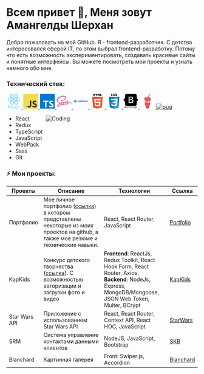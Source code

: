 <h1 align="left">Всем привет 👋, Меня зовут Амангелды Шерхан</h1>

Добро пожаловать на мой GitHub. Я - frontend-разработчик. С детства интересовался сферой IT, по этом выбрал
frontend-разработку. Потому что есть возможность экспериментировать, создавать красивые сайты и понятные интерфейсы. Вы можете посмотреть мои проекты и узнать немного обо мне.

### Технический стек:
<p align="left"> 
<a href="https://reactjs.org/" target="_blank" rel="noreferrer"> <img src="https://raw.githubusercontent.com/devicons/devicon/master/icons/react/react-original-wordmark.svg" alt="react" width="40" height="40"/> </a> 
<a href="https://developer.mozilla.org/en-US/docs/Web/JavaScript" target="_blank" rel="noreferrer"> <img src="https://raw.githubusercontent.com/devicons/devicon/master/icons/javascript/javascript-original.svg" alt="javascript" width="40" height="40"/> </a> 
<a href="https://www.typescriptlang.org/" target="_blank" rel="noreferrer"> <img src="https://raw.githubusercontent.com/devicons/devicon/master/icons/typescript/typescript-original.svg" alt="typescript" width="40" height="40"/> </a> 
<a href="https://sass-lang.com" target="_blank" rel="noreferrer"> <img src="https://raw.githubusercontent.com/devicons/devicon/master/icons/sass/sass-original.svg" alt="sass" width="40" height="40"/> </a> 
<a href="https://webpack.js.org" target="_blank" rel="noreferrer"> <img src="https://raw.githubusercontent.com/devicons/devicon/d00d0969292a6569d45b06d3f350f463a0107b0d/icons/webpack/webpack-original-wordmark.svg" alt="webpack" width="40" height="40"/> 
<a href="https://www.w3.org/html/" target="_blank" rel="noreferrer"> <img src="https://raw.githubusercontent.com/devicons/devicon/master/icons/html5/html5-original-wordmark.svg" alt="html5" width="40" height="40"/> </a> 
<a href="https://www.w3schools.com/css/" target="_blank" rel="noreferrer"> <img src="https://raw.githubusercontent.com/devicons/devicon/master/icons/css3/css3-original-wordmark.svg" alt="css3" width="40" height="40"/> </a> 
<a href="https://getbootstrap.com" target="_blank" rel="noreferrer"> <img src="https://raw.githubusercontent.com/devicons/devicon/master/icons/bootstrap/bootstrap-plain-wordmark.svg" alt="bootstrap" width="40" height="40"/> </a> 
<a href="https://gulpjs.com" target="_blank" rel="noreferrer"> <img src="https://raw.githubusercontent.com/devicons/devicon/master/icons/gulp/gulp-plain.svg" alt="gulp" width="40" height="40"/> </a> 
<a href="https://pugjs.org" target="_blank" rel="noreferrer"> <img src="https://cdn.worldvectorlogo.com/logos/pug.svg" alt="pug" width="40" height="40"/> </a> 
</p>

<img align="right" alt="Coding" width="400" src="https://camo.githubusercontent.com/cae12fddd9d6982901d82580bdf321d81fb299141098ca1c2d4891870827bf17/68747470733a2f2f6d69726f2e6d656469756d2e636f6d2f6d61782f313336302f302a37513379765349765f7430696f4a2d5a2e676966">
 
<ul>
 <li>React</li>
 <li>Redux</li>
 <li>TypeScript</li>
 <li>JavaScript</li>
 <li>WebPack</li>
 <li>Sass</li>
 <li>Git</li>
</ul>

### ⚡ Мои проекты:


| Проекты       | Описание          | Технологии  | Ссылка |
| ------------- | ----------------- | ----------- | ---------------- |
| Портфолио | Мое личное портфолио ([ссылка](http://ci92877.tmweb.ru/)) в котором представлены некоторые из моих проектов на github, а также мое резюме и технические навыки. |  React, React Router, JavaScript | [Portfolio](https://github.com/sherkhan26/portfolio-first) |
| KapKids | Конкурс детского творчества ([ссылка](https://kapkids.kazatomprom.kz/)). С возможностью авторизации и загрузки фото и видео | <strong>Frontend</strong>: ReactJs, Redux Toolkit, React Hook Form, React Router, Axios. <br/><strong>Backend</strong>: NodeJs, Express, MongoDB/Mongoose, JSON Web Token, Multer, BCrypt| [KapKids](https://github.com/sherkhan26/eventAuthorization) |
| Star Wars API | Приложение с использованием Star Wars API | React, React Router, Context API, React HOC, JavaScript | [StarWars](https://github.com/sherkhan26/starWars) |
| SRM | Система управление контактами данными клиентов  | NodeJS, JavaScript, Bootstrap| [SKB](https://github.com/sherkhan26/SRMonlyJS) |
| Blanchard | Картинная галерея | Front: Swiper.js, Accordion| [Blanchard](https://github.com/sherkhan26/blanchard-gallery) |
